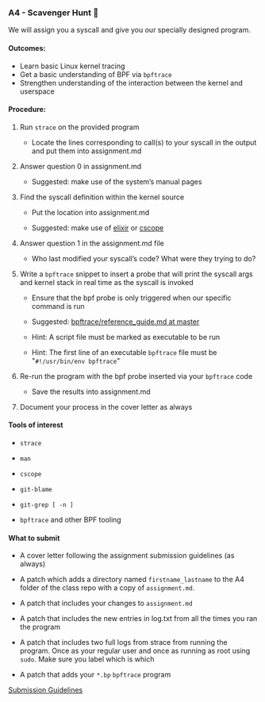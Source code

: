 ### A4 - Scavenger Hunt 🔎

We will assign you a syscall and give you our specially designed program.

#### Outcomes:

* Learn basic Linux kernel tracing
* Get a basic understanding of BPF via `bpftrace`
* Strengthen understanding of the interaction between the kernel and userspace

#### Procedure:

1. Run `strace` on the provided program

	 * Locate the lines corresponding to call(s) to your syscall in the output and put them into assignment.md

2. Answer question 0 in assignment.md

	* Suggested: make use of the system’s manual pages

3. Find the syscall definition within the kernel source

	* Put the location into assignment.md

	* Suggested: make use of [elixir](https://elixir.bootlin.com/) or [cscope](http://cscope.sourceforge.net/)

4. Answer question 1 in the assignment.md file

	* Who last modified your syscall’s code? What were they trying to do?

5. Write a `bpftrace` snippet to insert a probe that will print the syscall args and kernel stack in real time as the syscall is invoked

	* Ensure that the bpf probe is only triggered when our specific command is run

	* Suggested: [bpftrace/reference_guide.md at master](https://github.com/iovisor/bpftrace/blob/master/docs/reference_guide.md#5-str-strings)

	* Hint: A script file must be marked as executable to be run

	* Hint: The first line of an executable `bpftrace` file must be "`#!/usr/bin/env bpftrace`"

6. Re-run the program with the bpf probe inserted via your `bpftrace` code

	* Save the results into assignment.md

7. Document your process in the cover letter as always


#### Tools of interest

* `strace`

* `man`

* `cscope`

* `git-blame`

* `git-grep [ -n ]`

* `bpftrace` and other BPF tooling

#### What to submit

* A cover letter following the assignment submission guidelines (as always)

* A patch which adds a directory named `firstname_lastname` to the A4 folder of the class repo with a copy of `assignment.md`.

* A patch that includes your changes to `assignment.md`

* A patch that includes the new entries in log.txt from all the times you ran the program

* A patch that includes two full logs from strace from running the program. Once as your regular user and once as running as root using `sudo`. Make sure you label which is which

* A patch that adds your `*.bp` `bpftrace` program

[Submission Guidelines](submission_guidelines.html)
